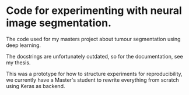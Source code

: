 # Code for experimenting with neural image segmentation.
The code used for my masters project about tumour segmentation using deep learning.

The docstrings are unfortunately outdated, so for the documentation, see my thesis.

This was a prototype for how to structure experiments for reproducibility, we currently have a Master's student to rewrite everything from scratch using Keras as backend.
